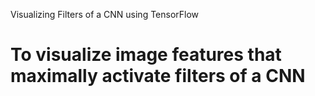 Visualizing Filters of a CNN using TensorFlow

# To visualize image features that maximally activate filters of a CNN
